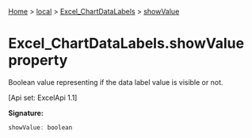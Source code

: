 [Home](./index) &gt; [local](local.md) &gt; [Excel\_ChartDataLabels](local.excel_chartdatalabels.md) &gt; [showValue](local.excel_chartdatalabels.showvalue.md)

# Excel\_ChartDataLabels.showValue property

Boolean value representing if the data label value is visible or not. 

 \[Api set: ExcelApi 1.1\]

**Signature:**
```javascript
showValue: boolean
```
